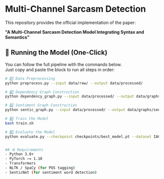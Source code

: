 # Multi-Channel Sarcasm Detection

This repository provides the official implementation of the paper:

**"A Multi-Channel Sarcasm Detection Model Integrating Syntax and Semantics"**

## 🏃 Running the Model (One-Click)

You can follow the full pipeline with the commands below.  
Just copy and paste the block to run all steps in order:

```bash
# 1️⃣ Data Preprocessing
python preprocess.py --input data/raw/ --output data/processed/

# 2️⃣ Dependency Graph Construction
python dependency_graph.py --input data/processed/ --output data/graphs/dependency/

# 3️⃣ Sentiment Graph Construction
python sentic_graph.py --input data/processed/ --output data/graphs/sentic/

# 4️⃣ Train the Model
bash train.sh

# 5️⃣ Evaluate the Model
python evaluate.py --checkpoint checkpoints/best_model.pt --dataset IAC1


## ⚙️ Requirements
- Python 3.8+
- PyTorch >= 1.10
- Transformers
- NLTK / SpaCy (for POS tagging)
- SenticNet (for sentiment word detection)



